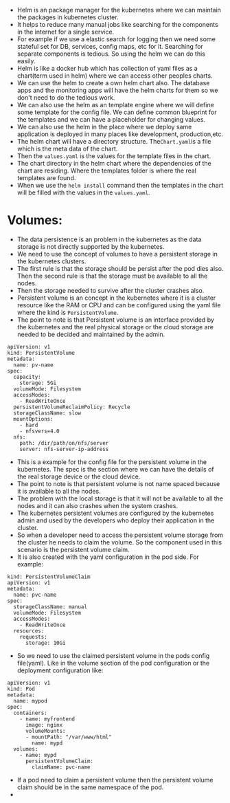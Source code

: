 * Helm is an package manager for the kubernetes where we can maintain the packages in kubernetes cluster.
* It helps to reduce many manual jobs like searching for the components in the internet for a single service.
* For example if we use a elastic search for logging then we need some stateful set for DB, services, config maps, etc for it. Searching for separate components is tedious. So using the helm we can do this easily.
* Helm is like a docker hub which has collection of yaml files as a chart(term used in helm) where we can access other peoples charts.
* We can use the helm to create a own helm chart also. The database apps and the monitoring apps will have the helm charts for them so we don't need to do the tedious work.
* We can also use the helm as an template engine where we will define some template for the config file. We can define common blueprint for the templates and we can have a placeholder for changing values.
*  We can also use the helm in the place where we deploy same application is deployed in many places like development, production,etc.
* The helm chart will have a directory structure. The`Chart.yaml`is a file which is the meta data of the chart.
* Then the `values.yaml` is the values for the template files in the chart.
* The chart directory in the helm chart where the dependencies of the chart are residing. Where the templates folder is where the real templates are found.
* When we use the `helm install` command then the templates in the chart will be filled with the values in the `values.yaml`.
# Volumes:
* The data persistence is an problem in the kubernetes as the data storage is not directly supported by the kubernetes.
* We need to use the concept of volumes to have a persistent storage in the kubernetes clusters.
* The first rule is that the storage should be persist after the pod dies also. Then the second rule is that the storage must be available to all the nodes.
* Then the storage needed to survive after the cluster crashes also.
* Persistent volume is an concept in the kubernetes where it is a cluster resource like the RAM or CPU and can be configured using the yaml file where the kind is `PersistentVolume`.
* The point to note is that Persistent volume is an interface provided by the kubernetes and the real physical storage or the cloud storage are needed to be decided and maintained by the admin.
```
apiVersion: v1
kind: PersistentVolume
metadata:
  name: pv-name
spec:
  capacity:
    storage: 5Gi
  volumeMode: Filesystem
  accessModes:
    - ReadWriteOnce
  persistentVolumeReclaimPolicy: Recycle
  storageClassName: slow
  mountOptions:
    - hard
    - nfsvers=4.0
  nfs:
    path: /dir/path/on/nfs/server
    server: nfs-server-ip-address
```
* This is a example for the config file for the persistent volume in the kubernetes. The spec is the section where we can have the details of the real storage device or the cloud device.
* The point to note is that persistent volume is not name spaced because it is available to all the nodes.
* The problem with the local storage is that it will not be available to all the nodes and it can also crashes when the system crashes.
* The kubernetes persistent volumes are configured by the kubernetes admin and used by the developers who deploy their application in the cluster.
* So when a developer need to access the persistent volume storage from the cluster he needs to claim the volume. So the component used in this scenario is the persistent volume claim.
* It is also created with the yaml configuration in the pod side. For example:
```
kind: PersistentVolumeClaim
apiVersion: v1
metadata:
  name: pvc-name
spec:
  storageClassName: manual
  volumeMode: Filesystem
  accessModes:
    - ReadWriteOnce
  resources:
    requests:
      storage: 10Gi
```
* So we need to use the claimed persistent volume in the pods config file(yaml). Like in the volume section of the pod configuration or the deployment configuration like:
``` 
apiVersion: v1
kind: Pod
metadata:
  name: mypod
spec:
  containers:
    - name: myfrontend
      image: nginx
      volumeMounts:
      - mountPath: "/var/www/html"
        name: mypd
  volumes:
    - name: mypd
      persistentVolumeClaim:
        claimName: pvc-name
```
* If a pod need to claim a persistent volume then the persistent volume claim should be in the same namespace of the pod.
* 